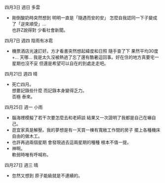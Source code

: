 
四月3日 週日 多雲
- 剛倒酸奶時突然想到 明明一直是「隨遇而安的安」 怎麼自我認同一下子變成了「逆來順受」...  
也許Z說得對 少看社會新聞。

四月7日 週四 陰雨有冰雹
- 機票酒店光速訂好。方才看書突然想起緯度和日照 隨手查了下 果然平均30度+... 天哪... 我是太久沒被熱過了忘了還有酷暑這回事。好在住的地方真要宅一星期也沒不妥 但還是希望可以自在的到處走走吧。

四月21日 週四 晴
- 死亡四月。  
想要記錄些什麼 而記錄本身變得乏力。  
否極 泰來。

四月25日 週一 小雨
- 腦海裡模擬了若干次要怎麼去和老師談 結果又一次證明了我都是自己在嚇自己。
- 逛宜家真是解壓。我的夢想是有一天買一棟有寬敞工作間的房子 擺上各種機床 自由的做木工。
- 也許再過兩個星期 會發現過去這兩星期的種種 根本不值一提。
- 神啊。  
軟弱時唯有呼喊祢。

四月27日 週三 晴
- 忽然又想到 原子能級就是不連續的。
